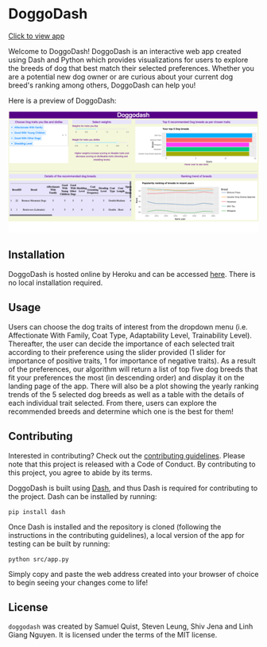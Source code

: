 # DoggoDash
[Click to view app](dsci532-group18-r.herokuapp.com/)

Welcome to DoggoDash! DoggoDash is an interactive web app created using Dash and Python which provides visualizations for users to explore the breeds of dog that best match their selected preferences. Whether you are a potential new dog owner or are curious about your current dog breed's ranking among others, DoggoDash can help you!

Here is a preview of DoggoDash:

![DoggoDash Preview](doc/images/dashr.png)

## Installation

DoggoDash is hosted online by Heroku and can be accessed [here](https://dsci532-group18-r.herokuapp.com/). There is no local installation required.

## Usage

Users can choose the dog traits of interest from the dropdown menu (i.e. Affectionate With Family, Coat Type, Adaptability Level, Trainability Level). Thereafter, the user can decide the importance of each selected trait according to their preference using the slider provided (1 slider for importance of positive traits, 1 for importance of negative traits). As a result of the preferences, our algorithm will return a list of top five dog breeds that fit your preferences the most (in descending order) and display it on the landing page of the app. There will also be a plot showing the yearly ranking trends of the 5 selected dog breeds as well as a table with the details of each individual trait selected. From there, users can explore the recommended breeds and determine which one is the best for them!

## Contributing

Interested in contributing? Check out the [contributing guidelines](https://github.com/UBC-MDS/doggodash/blob/main/CONTRIBUTING.md). Please note that this project is released with a Code of Conduct. By contributing to this project, you agree to abide by its terms.

DoggoDash is built using [Dash](https://dash.plotly.com/), and thus Dash is required for contributing to the project. Dash can be installed by running:
```
pip install dash
```
Once Dash is installed and the repository is cloned (following the instructions in the contributing guidelines), a local version of the app for testing can be built by running:
```
python src/app.py
```
Simply copy and paste the web address created into your browser of choice to begin seeing your changes come to life!

## License

`doggodash` was created by Samuel Quist, Steven Leung, Shiv Jena and Linh Giang Nguyen. It is licensed under the terms of the MIT license.
